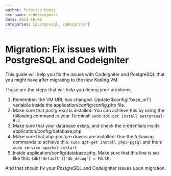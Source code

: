 ```yaml
---
author: Federico Ponzi
username: federicoponzi
date: 2014-10-08
categories: [postgresql, codeigniter]
---
```


# Migration: Fix issues with PostgreSQL and Codeigniter

This guide will help you fix the issues with Codeigniter and PostgreSQL that you might have after migrating to the new Koding VM.

These are the steps that will help you debug your problems:

 1. Remember: the VM URL has changed. Update $config['base_url'] variabile inside the application/config/config.php file.
 2. Make sure that postgresql is installed: You can achieve this by using the following command in your Terminal:
    ```sudo apt-get install postgresql-9.3 ```
 3. Make sure that your database exists, and check the credentials inside application/config/database.php
 4. Make sure that php-postgre drivers are installed. Use the following commands to achieve this: 
    ```sudo apt-get install php5-pgsql```
    and then: 
	```sudo service apache2 restart```
 5. Inside application/config/database.php, Make sure that this line is set like this:
    ```$db['default']['db_debug'] = FALSE;```

And that should fix your PostgreSQL and Codeigniter issues upon migration.

